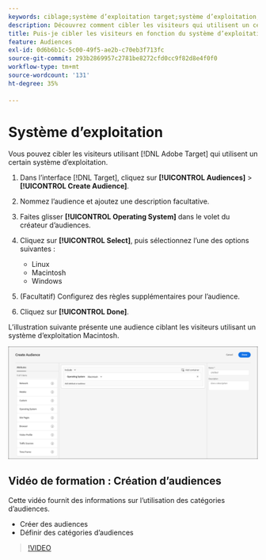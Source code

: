```yaml
---
keywords: ciblage;système d’exploitation target;système d’exploitation;se target;se;linux target;linux;windows target;windows;macintosh target;macintosh;mac;mac target;win;win target
description: Découvrez comment cibler les visiteurs qui utilisent un certain système d’exploitation (Linux, Macintosh ou Windows).
title: Puis-je cibler les visiteurs en fonction du système d’exploitation ?
feature: Audiences
exl-id: 0d6b6b1c-5c00-49f5-ae2b-c70eb3f713fc
source-git-commit: 293b2869957c2781be8272cfd0cc9f82d8e4f0f0
workflow-type: tm+mt
source-wordcount: '131'
ht-degree: 35%

---
```


# Système d’exploitation

Vous pouvez cibler les visiteurs utilisant [!DNL Adobe Target] qui utilisent un certain système d’exploitation.

1. Dans l’interface [!DNL Target], cliquez sur **[!UICONTROL Audiences]** > **[!UICONTROL Create Audience]**.
1. Nommez l’audience et ajoutez une description facultative.
1. Faites glisser **[!UICONTROL Operating System]** dans le volet du créateur d’audiences.
1. Cliquez sur **[!UICONTROL Select]**, puis sélectionnez l’une des options suivantes :

   * Linux
   * Macintosh
   * Windows

1. (Facultatif) Configurez des règles supplémentaires pour l’audience.
1. Cliquez sur **[!UICONTROL Done]**.

L’illustration suivante présente une audience ciblant les visiteurs utilisant un système d’exploitation Macintosh.

![image target_os](assets/target_os.png)

## Vidéo de formation : Création d’audiences

Cette vidéo fournit des informations sur l’utilisation des catégories d’audiences.

* Créer des audiences
* Définir des catégories d’audiences

>[!VIDEO](https://video.tv.adobe.com/v/17392)
